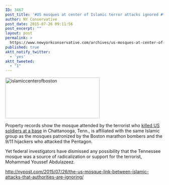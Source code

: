 ```yaml
---
ID: 3467
post_title: '#US mosques at center of Islamic terror attacks ignored #tcot #GJM #PJNET'
author: NY Conservative
post_date: 2015-07-26 09:11:56
post_excerpt: ""
layout: post
permalink: >
  https://www.newyorkconservative.com/archives/us-mosques-at-center-of-islamic-terror-attacks-ignored-tcot-gjm-pjnet/
published: true
aktt_notify_twitter:
  - 'yes'
aktt_tweeted:
  - "1"
---
```

<a href="http://newyorkconservative.s3.amazonaws.com/wp-content/uploads/2015/07/islamiccenterofboston.jpg"><img class="alignnone size-medium wp-image-3468" src="http://newyorkconservative.s3.amazonaws.com/wp-content/uploads/2015/07/islamiccenterofboston-300x130.jpg" alt="islamiccenterofboston" width="300" height="130" /></a>

Property records show the mosque attended by the terrorist who <a href="http://nypost.com/2015/07/16/shooting-at-naval-reserve-center-in-tennessee/">killed US soldiers at a base</a> in Chattanooga, Tenn., is affiliated with the same Islamic group as the mosques patronized by the Boston marathon bombers and the 9/11 hijackers who attacked the Pentagon.

Yet federal investigators have dismissed any possibility that the Tennessee mosque was a source of radicalization or support for the terrorist, Mohammad Youssef Abdulazeez.

<a href="http://nypost.com/2015/07/26/the-us-mosque-link-between-islamic-attacks-that-authorities-are-ignoring/">http://nypost.com/2015/07/26/the-us-mosque-link-between-islamic-attacks-that-authorities-are-ignoring/</a>

&nbsp;

&nbsp;